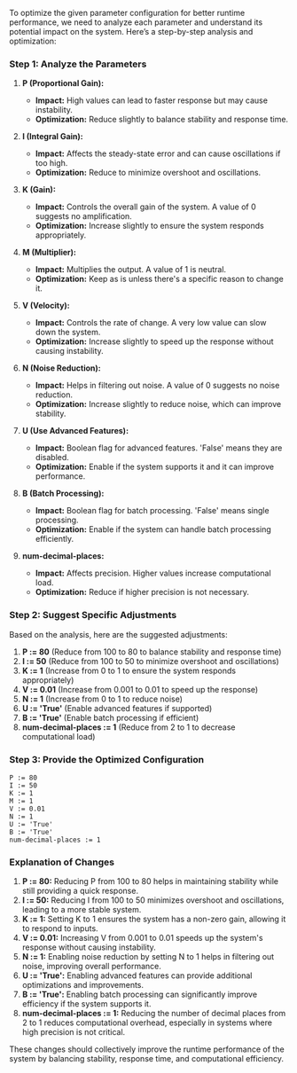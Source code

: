 To optimize the given parameter configuration for better runtime performance, we need to analyze each parameter and understand its potential impact on the system. Here’s a step-by-step analysis and optimization:

### Step 1: Analyze the Parameters

1. **P (Proportional Gain):**
   - **Impact:** High values can lead to faster response but may cause instability.
   - **Optimization:** Reduce slightly to balance stability and response time.

2. **I (Integral Gain):**
   - **Impact:** Affects the steady-state error and can cause oscillations if too high.
   - **Optimization:** Reduce to minimize overshoot and oscillations.

3. **K (Gain):**
   - **Impact:** Controls the overall gain of the system. A value of 0 suggests no amplification.
   - **Optimization:** Increase slightly to ensure the system responds appropriately.

4. **M (Multiplier):**
   - **Impact:** Multiplies the output. A value of 1 is neutral.
   - **Optimization:** Keep as is unless there's a specific reason to change it.

5. **V (Velocity):**
   - **Impact:** Controls the rate of change. A very low value can slow down the system.
   - **Optimization:** Increase slightly to speed up the response without causing instability.

6. **N (Noise Reduction):**
   - **Impact:** Helps in filtering out noise. A value of 0 suggests no noise reduction.
   - **Optimization:** Increase slightly to reduce noise, which can improve stability.

7. **U (Use Advanced Features):**
   - **Impact:** Boolean flag for advanced features. 'False' means they are disabled.
   - **Optimization:** Enable if the system supports it and it can improve performance.

8. **B (Batch Processing):**
   - **Impact:** Boolean flag for batch processing. 'False' means single processing.
   - **Optimization:** Enable if the system can handle batch processing efficiently.

9. **num-decimal-places:**
   - **Impact:** Affects precision. Higher values increase computational load.
   - **Optimization:** Reduce if higher precision is not necessary.

### Step 2: Suggest Specific Adjustments

Based on the analysis, here are the suggested adjustments:

1. **P := 80** (Reduce from 100 to 80 to balance stability and response time)
2. **I := 50** (Reduce from 100 to 50 to minimize overshoot and oscillations)
3. **K := 1** (Increase from 0 to 1 to ensure the system responds appropriately)
4. **V := 0.01** (Increase from 0.001 to 0.01 to speed up the response)
5. **N := 1** (Increase from 0 to 1 to reduce noise)
6. **U := 'True'** (Enable advanced features if supported)
7. **B := 'True'** (Enable batch processing if efficient)
8. **num-decimal-places := 1** (Reduce from 2 to 1 to decrease computational load)

### Step 3: Provide the Optimized Configuration

```plaintext
P := 80
I := 50
K := 1
M := 1
V := 0.01
N := 1
U := 'True'
B := 'True'
num-decimal-places := 1
```

### Explanation of Changes

1. **P := 80:** Reducing P from 100 to 80 helps in maintaining stability while still providing a quick response.
2. **I := 50:** Reducing I from 100 to 50 minimizes overshoot and oscillations, leading to a more stable system.
3. **K := 1:** Setting K to 1 ensures the system has a non-zero gain, allowing it to respond to inputs.
4. **V := 0.01:** Increasing V from 0.001 to 0.01 speeds up the system's response without causing instability.
5. **N := 1:** Enabling noise reduction by setting N to 1 helps in filtering out noise, improving overall performance.
6. **U := 'True':** Enabling advanced features can provide additional optimizations and improvements.
7. **B := 'True':** Enabling batch processing can significantly improve efficiency if the system supports it.
8. **num-decimal-places := 1:** Reducing the number of decimal places from 2 to 1 reduces computational overhead, especially in systems where high precision is not critical.

These changes should collectively improve the runtime performance of the system by balancing stability, response time, and computational efficiency.
